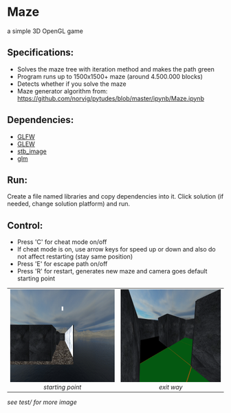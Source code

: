 # Maze
a simple 3D OpenGL game
## Specifications: ##
* Solves the maze tree with iteration method and makes the path green
* Program runs up to 1500x1500+ maze (around 4.500.000 blocks)
* Detects whether if you solve the maze
* Maze generator algorithm from: https://github.com/norvig/pytudes/blob/master/ipynb/Maze.ipynb
## Dependencies: ##
* [GLFW](https://www.glfw.org "GLFW")
* [GLEW](http://glew.sourceforge.net "GLEW")
* [stb_image](https://github.com/nothings/stb/blob/master/stb_image.h "stb_image")
* [glm](https://github.com/g-truc/glm "glm")
## Run: ##
Create a file named libraries and copy dependencies into it. Click solution (if needed, change solution platform) and run.
## Control: ##
* Press 'C' for cheat mode on/off
* If cheat mode is on, use arrow keys for speed up or down and also do not affect restarting (stay same position)
* Press 'E' for escape path on/off
* Press 'R' for restart, generates new maze and camera goes default starting point
        
<table >
    <tr>
        <td align="center">
            <img src="https://github.com/perought/maze-game/blob/master/test/start.png" alt="starting" width="384" height="216"> 
            <br/>
            <i>starting point<i>
        </td>
        <td align="center">
            <img src="https://github.com/perought/maze-game/blob/master/test/passage-solution.png" alt="sol" width="384" height="216"> 
            <br/>
            <i>exit way<i>
        </td>
    </tr>
</table>

<i> see test/ for more image <i>
